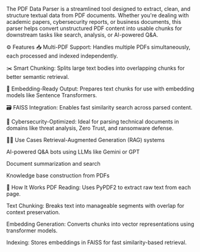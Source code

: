 The PDF Data Parser is a streamlined tool designed to extract, clean, and structure textual data from PDF documents. Whether you're dealing with academic papers, cybersecurity reports, or business documents, this parser helps convert unstructured PDF content into usable chunks for downstream tasks like search, analysis, or AI-powered Q&A.

⚙️ Features
📥 Multi-PDF Support: Handles multiple PDFs simultaneously, each processed and indexed independently.

✂️ Smart Chunking: Splits large text bodies into overlapping chunks for better semantic retrieval.

🧠 Embedding-Ready Output: Prepares text chunks for use with embedding models like Sentence Transformers.

🗃️ FAISS Integration: Enables fast similarity search across parsed content.

🔐 Cybersecurity-Optimized: Ideal for parsing technical documents in domains like threat analysis, Zero Trust, and ransomware defense.

🧑‍💻 Use Cases
Retrieval-Augmented Generation (RAG) systems

AI-powered Q&A bots using LLMs like Gemini or GPT

Document summarization and search

Knowledge base construction from PDFs

🚀 How It Works
PDF Reading: Uses PyPDF2 to extract raw text from each page.

Text Chunking: Breaks text into manageable segments with overlap for context preservation.

Embedding Generation: Converts chunks into vector representations using transformer models.

Indexing: Stores embeddings in FAISS for fast similarity-based retrieval.
